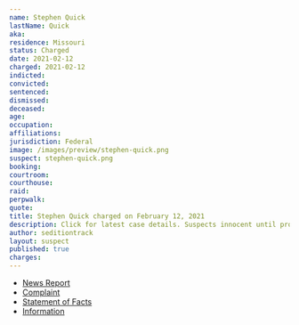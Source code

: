 ```yaml
---
name: Stephen Quick
lastName: Quick
aka:
residence: Missouri
status: Charged
date: 2021-02-12
charged: 2021-02-12
indicted:
convicted: 
sentenced: 
dismissed: 
deceased:
age:
occupation:
affiliations:
jurisdiction: Federal
image: /images/preview/stephen-quick.png
suspect: stephen-quick.png
booking:
courtroom:
courthouse:
raid:
perpwalk:
quote:
title: Stephen Quick charged on February 12, 2021
description: Click for latest case details. Suspects innocent until proven guilty.
author: seditiontrack
layout: suspect
published: true
charges:
---
```

- [News Report](https://www.ky3.com/2021/02/12/fbi-arrests-2-for-springfield-wanted-in-capitol-riot-in-january/)
- [Complaint](https://extremism.gwu.edu/sites/g/files/zaxdzs2191/f/Stephen%20Quick%20Complaint.pdf)
- [Statement of Facts](https://www.justice.gov/usao-dc/case-multi-defendant/file/1372096/download)
- [Information](https://www.justice.gov/usao-dc/case-multi-defendant/file/1379301/download)
